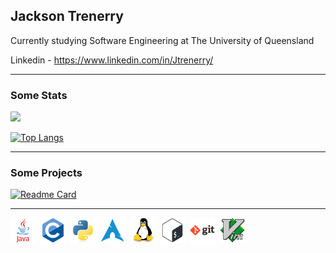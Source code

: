 ## Jackson Trenerry

Currently studying Software Engineering at The University of Queensland

Linkedin - https://www.linkedin.com/in/Jtrenerry/    

---
### Some Stats
<picture>
  <source
    srcset="https://github-readme-stats.vercel.app/api?username=JTrenerry&show_icons=true&theme=dark"
    media="(prefers-color-scheme: dark)"
  />
  <source
    srcset="https://github-readme-stats.vercel.app/api?username=JTrenerry&show_icons=true"
    media="(prefers-color-scheme: light), (prefers-color-scheme: no-preference)"
  />
  <img src="https://github-readme-stats.vercel.app/api?username=JTrenerry&show_icons=true" />
</picture>


[![Top Langs](https://github-readme-stats.vercel.app/api/top-langs/?username=JTrenerry&layout=compact&theme=dark)](https://github.com/anuraghazra/github-readme-stats)

---
### Some Projects
[![Readme Card](https://github-readme-stats.vercel.app/api/pin/?username=JTrenerry&repo=MonsterEnergy&theme=dark)](https://github.com/JTrenerry/MonsterEnergy)

---
<p>
<img src="https://github.com/devicons/devicon/blob/master/icons/java/java-original-wordmark.svg" title="Java" alt="Java" width="40" height="40"/>&nbsp;
<img src="https://github.com/devicons/devicon/blob/master/icons/c/c-original.svg" title="C" alt="C" width="40" height="40"/>&nbsp;
<img src="https://github.com/devicons/devicon/blob/master/icons/python/python-original.svg" title="Python" alt="Python" width="40" height="40"/>&nbsp;
<img src="https://github.com/devicons/devicon/blob/master/icons/archlinux/archlinux-original.svg" title="Arch" alt="Arch" width="40" height="40"/>&nbsp;
<img src="https://github.com/devicons/devicon/blob/master/icons/linux/linux-original.svg" title="Linux" alt="Linux" width="40" height="40"/>&nbsp;
<img src="https://github.com/devicons/devicon/blob/master/icons/bash/bash-original.svg" title="Bash" alt="Bash" width="40" height="40"/>&nbsp;
<img src="https://github.com/devicons/devicon/blob/master/icons/git/git-original-wordmark.svg" title="Git" alt="Git" width="40" height="40"/>&nbsp;
<img src="https://github.com/devicons/devicon/blob/master/icons/vim/vim-original.svg" title="Vim" alt="Vim" width="40" height="40"/>&nbsp;
</p>
